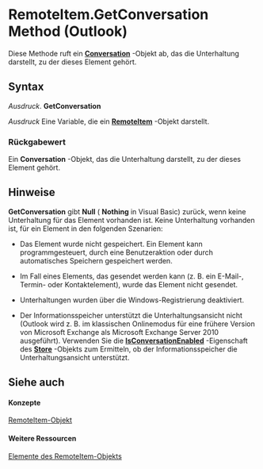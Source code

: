
# RemoteItem.GetConversation Method (Outlook)

Diese Methode ruft ein  **[Conversation](2705d38a-ebc0-e5a7-208b-ffe1f5446b1b.md)** -Objekt ab, das die Unterhaltung darstellt, zu der dieses Element gehört.


## Syntax

 _Ausdruck_. **GetConversation**

 _Ausdruck_ Eine Variable, die ein **[RemoteItem](6302aaff-cdcf-4d86-60f1-4bed15540d9f.md)** -Objekt darstellt.


### Rückgabewert

Ein  **Conversation** -Objekt, das die Unterhaltung darstellt, zu der dieses Element gehört.


## Hinweise

 **GetConversation** gibt **Null** ( **Nothing** in Visual Basic) zurück, wenn keine Unterhaltung für das Element vorhanden ist. Keine Unterhaltung vorhanden ist, für ein Element in den folgenden Szenarien:


- Das Element wurde nicht gespeichert. Ein Element kann programmgesteuert, durch eine Benutzeraktion oder durch automatisches Speichern gespeichert werden.
    
- Im Fall eines Elements, das gesendet werden kann (z. B. ein E-Mail-, Termin- oder Kontaktelement), wurde das Element nicht gesendet.
    
- Unterhaltungen wurden über die Windows-Registrierung deaktiviert.
    
- Der Informationsspeicher unterstützt die Unterhaltungsansicht nicht (Outlook wird z. B. im klassischen Onlinemodus für eine frühere Version von Microsoft Exchange als Microsoft Exchange Server 2010 ausgeführt). Verwenden Sie die  **[IsConversationEnabled](ce333881-a5f3-2115-0ae4-296d15c4bead.md)** -Eigenschaft des **[Store](1eb22fe9-8849-7476-5388-2515b48591b9.md)** -Objekts zum Ermitteln, ob der Informationsspeicher die Unterhaltungsansicht unterstützt.
    



## Siehe auch


#### Konzepte


[RemoteItem-Objekt](6302aaff-cdcf-4d86-60f1-4bed15540d9f.md)
#### Weitere Ressourcen


[Elemente des RemoteItem-Objekts](http://msdn.microsoft.com/library/15c0872e-88cc-9b9b-c31e-c15d6971e6e0%28Office.15%29.aspx)